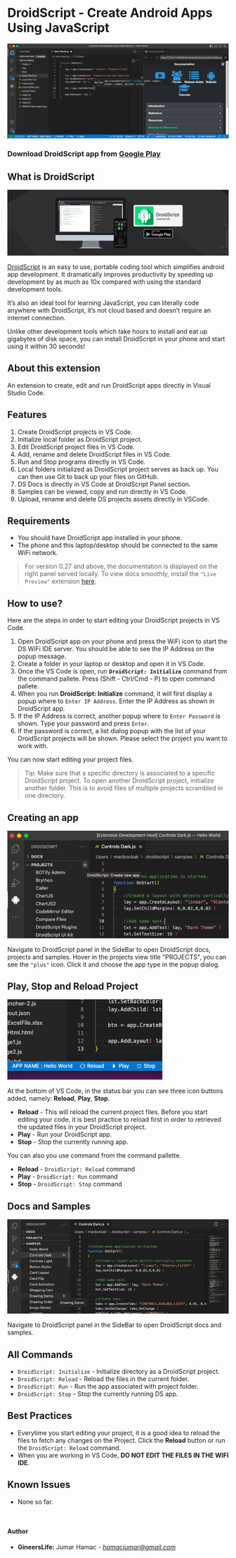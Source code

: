 # DroidScript - Create Android Apps Using JavaScript

![Overview](./images/main-ss.png)

### Download DroidScript app from [Google Play](https://play.google.com/store/apps/details?id=com.smartphoneremote.androidscriptfree)

## What is DroidScript

![DroidScript Homepage](./images/droidscript-home-ss.png)

[DroidScript](https://droidscript.org/) is an easy to use, portable coding tool which simplifies android app development. It dramatically improves productivity by speeding up development by as much as 10x compared with using the standard development tools.

It’s also an ideal tool for learning JavaScript, you can literally code anywhere with DroidScript, it’s not cloud based and doesn’t require an internet connection.

Unlike other development tools which take hours to install and eat up gigabytes of disk space, you can install DroidScript in your phone and start using it within 30 seconds!

## About this extension

An extension to create, edit and run DroidScript apps directly in Visual Studio Code.

## Features

1. Create DroidScript projects in VS Code.
2. Initialize local folder as DroidScript project.
3. Edit DroidScript project files in VS Code.
4. Add, rename and delete DroidScript files in VS Code.
5. Run and Stop programs directly in VS Code.
6. Local folders initialized as DroidScript project serves as back up. You can then use Git to back up your files on GitHub.
7. DS Docs is directly in VS Code at DroidScript Panel section.
8. Samples can be viewed, copy and run directly in VS Code.
9. Upload, rename and delete DS projects assets directly in VSCode.

## Requirements

* You should have DroidScript app installed in your phone.
* The phone and this laptop/desktop should be connected to the same WiFi network.

> For version 0.27 and above, the documentation is displayed on the right panel served locally. To view docs smoothly, install the `"Live Preview"` extension [here](https://marketplace.visualstudio.com/items?itemName=ms-vscode.live-server).

## How to use?

Here are the steps in order to start editing your DroidScript projects in VS Code.

1. Open DroidScript app on your phone and press the WiFi icon to start the DS WiFi IDE server. You should be able to see the IP Address on the popup message.
2. Create a folder in your laptop or desktop and open it in VS Code.
3. Once the VS Code is open, run **`DroidScript: Initialize`** command from the command pallete. Press (Shift - Ctrl/Cmd - P) to open command pallete.
4. When you run **DroidScript: Initialize** command, it will first display a popup where to `Enter IP Address`. Enter the IP Address as shown in DroidScript app.
5. If the IP Address is correct, another popup where to `Enter Password` is shown. Type your password and press `Enter`.
6. If the password is correct, a list dialog popup with the list of your DroidScript projects will be shown. Please select the project you want to work with.

You can now start editing your project files.

> Tip: Make sure that a specific directory is associated to a specific DroidScript project. To open another DroidScript project, initialize another folder. This is to avoid files of multiple projects scrambled in one directory.

## Creating an app

![Control Actions](./images/create-app.png)

Navigate to DroidScript panel in the SideBar to open DroidScript docs, projects and samples. Hover in the projects view title "PROJECTS", you can see the `"plus"` icon. Click it and choose the app type in the popup dialog.

## Play, Stop and Reload Project

![Control Actions](./images/run-stop-ss.png)

At the bottom of VS Code, in the status bar you can see three icon buttons added, namely: **Reload**, **Play**, **Stop**.

- **Reload** - This will reload the current project files. Before you start editing your code, it is best practice to reload first in order to retrieved the updated files in your DroidScript project.
- **Play** - Run your DroidScript app.
- **Stop** - Stop the currently running app.

You can also you use command from the command pallette.

- **Reload** - `DroidScript: Reload` command
- **Play** - `DroidScript: Run` command
- **Stop** - `DroidScript: Stop` command

## Docs and Samples

![Control Actions](./images/samples-ss.png)

Navigate to DroidScript panel in the SideBar to open DroidScript docs and samples.

## All Commands


- `DroidScript: Initialize` - Initialize directory as a DroidScript project.
- `DroidScript: Reload` - Reload the files in the current folder.
- `DroidScript: Run` - Run the app associated with project folder.
- `DroidScript: Stop` - Stop the currently running DS app.


## Best Practices

- Everytime you start editing your project, it is a good idea to reload the files to fetch any changes on the Project. Click the **Reload** button or run the `DroidScript: Reload` command.
- When you are working in VS Code, **DO NOT EDIT THE FILES IN THE WIFI IDE**.


## Known Issues

- None so far.

<br>

#### Author
- **GineersLife:** Jumar Hamac - *hamacjumar@gmail.com*
